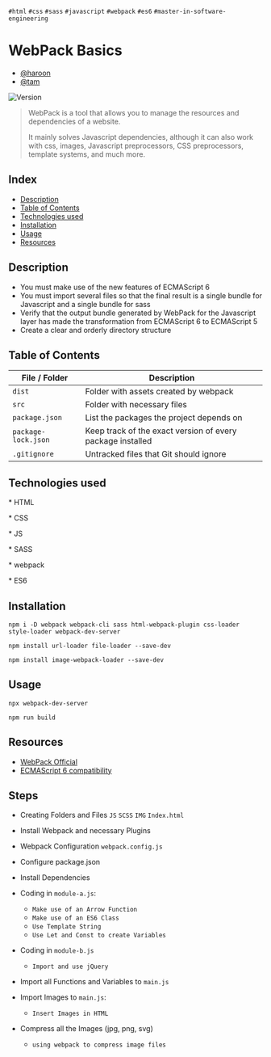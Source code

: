 `#html` `#css` `#sass` `#javascript` `#webpack` `#es6` `#master-in-software-engineering`

# WebPack Basics <!-- omit in toc -->

- [@haroon](https://github.com/haroonahmad12)
- [@tam](https://github.com/tamtran2885)

<p>
  <img alt="Version" src="https://img.shields.io/badge/version-1.0-blue.svg?cacheSeconds=2592000" />
</p>

> WebPack is a tool that allows you to manage the resources and dependencies of a website.
>
> It mainly solves Javascript dependencies, although it can also work with css, images, Javascript preprocessors, CSS preprocessors, template systems, and much more.

## Index <!-- omit in toc -->

- [Description](#description)
- [Table of Contents](#table-of-contents)
- [Technologies used](#technologies-used)
- [Installation](#installation)
- [Usage](#usage)
- [Resources](#resources)

## Description

- You must make use of the new features of ECMAScript 6
- You must import several files so that the final result is a single bundle for Javascript and a single bundle for sass
- Verify that the output bundle generated by WebPack for the Javascript layer has made the transformation from ECMAScript 6 to ECMAScript 5
- Create a clear and orderly directory structure

## Table of Contents

| File / Folder       | Description                                                |
| ------------------- | ---------------------------------------------------------- |
| `dist`              | Folder with assets created by webpack                      |
| `src`               | Folder with necessary files                                |
| `package.json`      | List the packages the project depends on                   |
| `package-lock.json` | Keep track of the exact version of every package installed |
| `.gitignore`        | Untracked files that Git should ignore                     |

## Technologies used

\* HTML

\* CSS

\* JS

\* SASS

\* webpack

\* ES6

## Installation

`npm i -D webpack webpack-cli sass html-webpack-plugin css-loader style-loader webpack-dev-server`

`npm install url-loader file-loader --save-dev`

`npm install image-webpack-loader --save-dev`

## Usage

`npx webpack-dev-server`

`npm run build`

## Resources

- [WebPack Official](https://webpack.js.org/)
- [ECMAScript 6 compatibility](https://kangax.github.io/compat-table/es6/)

## Steps

- Creating Folders and Files
  `JS`
  `SCSS`
  `IMG`
  `Index.html`

- Install Webpack and necessary Plugins
- Webpack Configuration
  `webpack.config.js`

- Configure package.json
- Install Dependencies
- Coding in `module-a.js`:

  - `Make use of an Arrow Function`
  - `Make use of an ES6 Class`
  - `Use Template String`
  - `Use Let and Const to create Variables`

- Coding in `module-b.js`

  - `Import and use jQuery`

- Import all Functions and Variables to `main.js`

- Import Images to `main.js`:

  - `Insert Images in HTML`

- Compress all the Images (jpg, png, svg)
  - `using webpack to compress image files`
